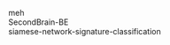 <!-- pinned-start -->
meh  
SecondBrain-BE  
siamese-network-signature-classification  
<!-- pinned-end -->
